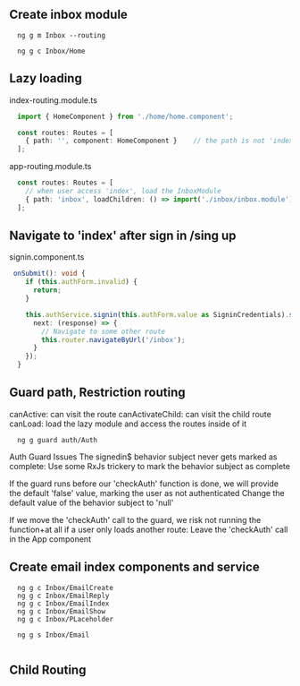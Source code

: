 ## Create inbox module
```
  ng g m Inbox --routing

  ng g c Inbox/Home
```

## Lazy loading
index-routing.module.ts
```ts
  import { HomeComponent } from './home/home.component';

  const routes: Routes = [
    { path: '', component: HomeComponent }    // the path is not 'index'
  ];
```

app-routing.module.ts
```ts
  const routes: Routes = [
    // when user access 'index', load the InboxModule 
    { path: 'inbox', loadChildren: () => import('./inbox/inbox.module').then(m => m.InboxModule) },
  ];
```

## Navigate to 'index' after sign in /sing up
signin.component.ts
```ts
 onSubmit(): void {
    if (this.authForm.invalid) {
      return;
    }

    this.authService.signin(this.authForm.value as SigninCredentials).subscribe({
      next: (response) => {
        // Navigate to some other route
        this.router.navigateByUrl('/inbox');
      }
    });
  }
```

## Guard path, Restriction routing
canActive: can visit the route
canActivateChild: can visit the child route
canLoad: load the lazy module and access the routes inside of it
```
  ng g guard auth/Auth
```
Auth Guard Issues
The signedin$ behavior subject never gets marked as complete:  Use some RxJs trickery to mark the behavior subject as complete

If the guard runs before our 'checkAuth' function is done, we will provide the default 'false' value, marking the user as not authenticated
Change the default value of the behavior subject to 'null'

If we move the 'checkAuth' call to the guard, we risk not running the function+at all if a user only loads another route: Leave the 'checkAuth'
call in the App component

## Create email index components and service
```
  ng g c Inbox/EmailCreate
  ng g c Inbox/EmailReply
  ng g c Inbox/EmailIndex
  ng g c Inbox/EmailShow
  ng g c Inbox/PLaceholder

  ng g s Inbox/Email
  
```


## Child Routing
